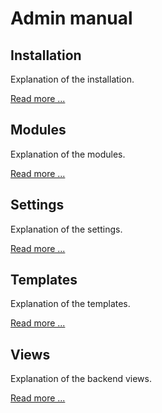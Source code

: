# Admin manual

## Installation

Explanation of the installation.

[Read more ...](installation)

## Modules

Explanation of the modules.

[Read more ...](modules)

## Settings

Explanation of the settings.

[Read more ...](settings)

## Templates

Explanation of the templates.

[Read more ...](templates)

## Views

Explanation of the backend views.

[Read more ...](views)
